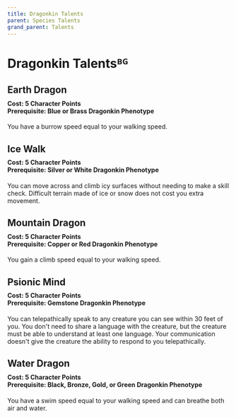 ```yaml
---
title: Dragonkin Talents
parent: Species Talents
grand_parent: Talents
---
```


# Dragonkin Talentsᴮᴳ

## Earth Dragon

<div style="margin-top:-10px;"></div>

#### **Cost:** 5 Character Points<br>**Prerequisite:** Blue or Brass Dragonkin Phenotype
You have a burrow speed equal to your walking speed.

## Ice Walk

<div style="margin-top:-10px;"></div>

#### **Cost:** 5 Character Points<br>**Prerequisite:** Silver or White Dragonkin Phenotype
You can move across and climb icy surfaces without needing to make a skill check. Difficult terrain made of ice or snow does not cost you extra movement.

## Mountain Dragon

<div style="margin-top:-10px;"></div>

#### **Cost:** 5 Character Points<br>**Prerequisite:** Copper or Red Dragonkin Phenotype
You gain a climb speed equal to your walking speed.

## Psionic Mind

<div style="margin-top:-10px;"></div>

#### **Cost:** 5 Character Points<br>**Prerequisite:** Gemstone Dragonkin Phenotype
You can telepathically speak to any creature you can see within 30 feet of you. You don't need to share a language with the creature, but the creature must be able to understand at least one language. Your communication doesn't give the creature the ability to respond to you telepathically.

## Water Dragon

<div style="margin-top:-10px;"></div>

#### **Cost:** 5 Character Points<br>**Prerequisite:** Black, Bronze, Gold, or Green Dragonkin Phenotype
You have a swim speed equal to your walking speed and can breathe both air and water.
